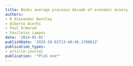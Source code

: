 ```yaml
---
title: Books average previous decade of economic misery
authors:
- R Alexander Bentley
- Alberto Acerbi
- Paul Ormerod
- Vasileios Lampos
date: '2014-01-01'
publishDate: '2025-10-01T13:40:46.178881Z'
publication_types:
- article-journal
publication: '*PloS one*'
---
```

